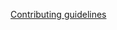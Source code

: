 <!-- prettier-ignore -->
[Contributing guidelines](https://raw.githubusercontent.com/reobin/vimcolorschemes/main/.github/CONTRIBUTING.md ':include')
